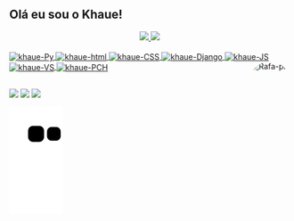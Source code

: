 ## Olá eu sou o Khaue!

<div align="center">
  <a href="https://github.com/kkhaue">
  <img height="150em" src="https://github-readme-stats.vercel.app/api?username=kkhaue&show_icons=true&theme=jolly&include_all_commits=true&count_private=true"/>
  <img height="150em" src="https://github-readme-stats.vercel.app/api/top-langs/?username=kkhaue&layout=compact&langs_count=7&theme=jolly"/>
</div>

<div style="display: inline_block"><br>
  <img align="center" alt="khaue-Py" height="40" width="60"src="https://cdn.jsdelivr.net/gh/devicons/devicon/icons/python/python-original.svg"> 
  <img align="center" alt="khaue-html" height="30" width="40" src="https://cdn.jsdelivr.net/gh/devicons/devicon/icons/html5/html5-original.svg">
  <img align="center" alt="khaue-CSS" height="30" width="40" src="https://cdn.jsdelivr.net/gh/devicons/devicon/icons/css3/css3-original.svg">
  <img align="center" alt="khaue-Django" height:"30" width="40" src="https://cdn.jsdelivr.net/gh/devicons/devicon/icons/django/django-plain.svg" />
  <img align="center" alt="khaue-JS" height:"30" width="40" src="https://cdn.jsdelivr.net/gh/devicons/devicon/icons/javascript/javascript-original.svg"/>
  <img align="center" alt="khaue-VS" height:"30" width="40" src="https://cdn.jsdelivr.net/gh/devicons/devicon/icons/vscode/vscode-original.svg"/>
  <img align="center" alt="khaue-PCH" height:"30" width="40" src="https://cdn.jsdelivr.net/gh/devicons/devicon/icons/pycharm/pycharm-original.svg"/>
  
  <img align="right" alt="Rafa-pic" height="150" style="border-radius:50px;" src="https://cdn.discordapp.com/attachments/565277179412348933/1031693943383003136/gif.gif">
</div>

 ##
 
<div> 
  <a href="https://www.instagram.com/kkkhaue/" target="_blank"><img src="https://img.shields.io/badge/-Instagram-%23E4405F?style=for-the-badge&logo=instagram&logoColor=white" target="_blank"></a> 
  <a href = "mailto: khaueramos123@gmail.com"><img src="https://img.shields.io/badge/-Gmail-%23333?style=for-the-badge&logo=gmail&logoColor=white" target="_blank"></a>
  <a href="https://www.linkedin.com/in/khaue-ramos-233ba2248/" target="_blank"><img src="https://img.shields.io/badge/-LinkedIn-%230077B5?style=for-the-badge&logo=linkedin&logoColor=white" target="_blank"></a> 
 
  ![Snake animation](https://github.com/rafaballerini/rafaballerini/blob/output/github-contribution-grid-snake.svg)
 
</div>
